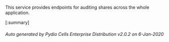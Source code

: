 






This service provides endpoints for auditing shares across the whole application.

[:summary]

###### Auto generated by Pydio Cells Enterprise Distribution v2.0.2 on 6-Jan-2020
